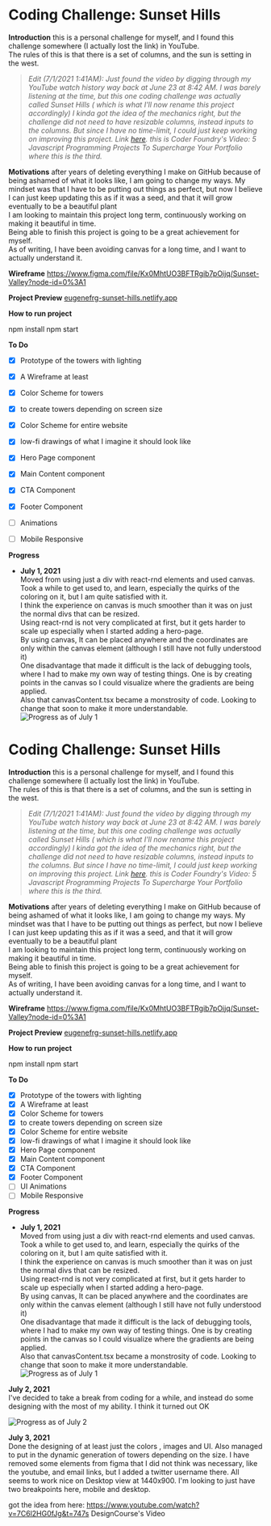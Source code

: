 
  
  
  
  
# Coding Challenge: Sunset Hills  
  
**Introduction** this is a personal challenge for myself, and I found this challenge somewhere (I actually lost the link) in YouTube.          
The rules of this is that there is a set of columns, and the sun is setting in the west.  
  
> *Edit (7/1/2021 1:41AM): Just found the video by digging through my YouTube watch history way back at June 23 at 8:42 AM. I was barely listening at the time, but this one coding challenge was actually called Sunset Hills ( which is what I'll now rename this project accordingly) I kinda got the idea of the mechanics right, but the challenge did not need to have resizable columns, instead inputs to the columns. But since I have no time-limit, I could just keep working on improving this project. Link [here](https://www.youtube.com/watch?v=zbwbhDp2kXw). this is Coder Foundry's Video: 5 Javascript Programming Projects To Supercharge Your Portfolio where this is the third.*  
  
  
  
**Motivations** after years of deleting everything I make on GitHub because of being ashamed of what it looks like, I am going to change my ways. My mindset was that I have to be putting out things as perfect, but now I believe I can just keep updating this as if it was a seed, and that it will grow eventually to be a beautiful plant      
I am looking to maintain this project long term, continuously working on making it beautiful in time.    
Being able to finish this project is going to be a great achievement for myself.    
As of writing, I have been avoiding canvas for a long time, and I want to actually understand it.  
  
**Wireframe** https://www.figma.com/file/Kx0MhtUO3BFTRgib7pOijq/Sunset-Valley?node-id=0%3A1  
  
**Project Preview** [eugenefrg-sunset-hills.netlify.app](https://eugenefrg-sunset-hills.netlify.app)  
  
**How to run project**  
  
  
npm install npm start  
  
  
**To Do**  
- [x] Prototype of the towers with lighting  
- [x] A Wireframe at least  
- [x] Color Scheme for towers  
- [x] to create towers depending on screen size  
- [x] Color Scheme  for entire website  
- [x] low-fi drawings of what I imagine it should look like  
- [x] Hero Page  component  
- [x] Main Content component  
- [x] CTA Component  
- [x] Footer Component  
- [ ] Animations  
- [ ] Mobile Responsive
  
  
**Progress**  
* **July 1, 2021**        
 Moved from using just a div with react-rnd elements and used canvas.        
  Took a while to get used to, and learn, especially the quirks of the coloring on it, but I am quite satisfied with it.        
  I think the experience on canvas is much smoother than it was on just the normal divs that can be resized.        
  Using react-rnd is not very complicated at first, but it gets harder to scale up especially when I started adding a hero-page.        
  By using canvas, It can be placed anywhere and the coordinates are only within the canvas element (although I still have not fully understood it)        
  One disadvantage that made it difficult is the lack of debugging tools, where I had to make my own way of testing things. One is by creating points in the canvas so I could visualize where the gradients are being applied.        
  Also that canvasContent.tsx became a monstrosity of code. Looking to change that soon to make it more understandable.      
  ![Progress as of July 1](progress_photos/070121_progress.png)

# Coding Challenge: Sunset Hills

**Introduction** this is a personal challenge for myself, and I found this challenge somewhere (I actually lost the link) in YouTube.          
The rules of this is that there is a set of columns, and the sun is setting in the west.

> *Edit (7/1/2021 1:41AM): Just found the video by digging through my YouTube watch history way back at June 23 at 8:42 AM. I was barely listening at the time, but this one coding challenge was actually called Sunset Hills ( which is what I'll now rename this project accordingly) I kinda got the idea of the mechanics right, but the challenge did not need to have resizable columns, instead inputs to the columns. But since I have no time-limit, I could just keep working on improving this project. Link [here](https://www.youtube.com/watch?v=zbwbhDp2kXw). this is Coder Foundry's Video: 5 Javascript Programming Projects To Supercharge Your Portfolio where this is the third.*



**Motivations** after years of deleting everything I make on GitHub because of being ashamed of what it looks like, I am going to change my ways. My mindset was that I have to be putting out things as perfect, but now I believe I can just keep updating this as if it was a seed, and that it will grow eventually to be a beautiful plant      
I am looking to maintain this project long term, continuously working on making it beautiful in time.    
Being able to finish this project is going to be a great achievement for myself.    
As of writing, I have been avoiding canvas for a long time, and I want to actually understand it.

**Wireframe** https://www.figma.com/file/Kx0MhtUO3BFTRgib7pOijq/Sunset-Valley?node-id=0%3A1

**Project Preview** [eugenefrg-sunset-hills.netlify.app](https://eugenefrg-sunset-hills.netlify.app)

**How to run project**


npm install npm start


**To Do**
- [x] Prototype of the towers with lighting
- [x] A Wireframe at least
- [x] Color Scheme for towers
- [x] to create towers depending on screen size
- [x] Color Scheme  for entire website
- [x] low-fi drawings of what I imagine it should look like
- [x] Hero Page  component
- [x] Main Content component
- [x] CTA Component
- [x] Footer Component
- [ ] UI Animations
- [ ] Mobile Responsive

**Progress**
* **July 1, 2021**        
  Moved from using just a div with react-rnd elements and used canvas.        
  Took a while to get used to, and learn, especially the quirks of the coloring on it, but I am quite satisfied with it.        
  I think the experience on canvas is much smoother than it was on just the normal divs that can be resized.        
  Using react-rnd is not very complicated at first, but it gets harder to scale up especially when I started adding a hero-page.        
  By using canvas, It can be placed anywhere and the coordinates are only within the canvas element (although I still have not fully understood it)        
  One disadvantage that made it difficult is the lack of debugging tools, where I had to make my own way of testing things. One is by creating points in the canvas so I could visualize where the gradients are being applied.        
  Also that canvasContent.tsx became a monstrosity of code. Looking to change that soon to make it more understandable.      
  ![Progress as of July 1](progress_photos/070121_progress.png)

**July 2, 2021**      
I've decided to take a break from coding for a while, and instead do some designing with the most of my ability.
I think it turned out OK

![Progress as of July 2](progress_photos/070221_progress.png)


**July 3, 2021**      
Done the designing of at least just the colors , images and UI. Also managed to put in the dynamic generation of towers depending on the size. I have removed some elements from figma that I did not think was necessary, like the youtube, and email links, but I added a twitter username there. All seems to work nice on Desktop view at 1440x900. I'm looking to just have two breakpoints here, mobile and desktop.

got the idea from here: https://www.youtube.com/watch?v=7C6l2HG0fJg&t=747s
DesignCourse's Video
